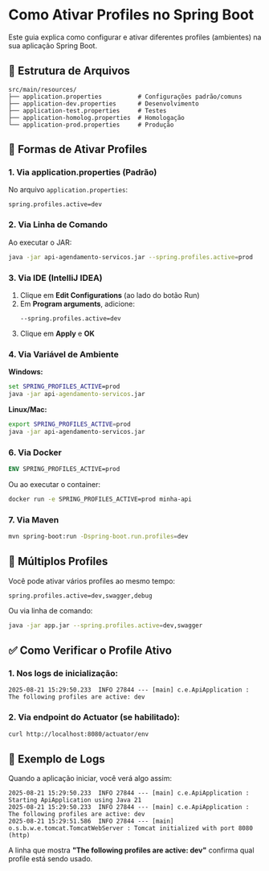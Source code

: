 # Como Ativar Profiles no Spring Boot

Este guia explica como configurar e ativar diferentes profiles (ambientes) na sua aplicação Spring Boot.

## 📁 Estrutura de Arquivos

```
src/main/resources/
├── application.properties          # Configurações padrão/comuns
├── application-dev.properties      # Desenvolvimento
├── application-test.properties     # Testes
├── application-homolog.properties  # Homologação
└── application-prod.properties     # Produção
```

## 🔧 Formas de Ativar Profiles

### 1. **Via application.properties (Padrão)**
No arquivo `application.properties`:
```properties
spring.profiles.active=dev
```

### 2. **Via Linha de Comando**
Ao executar o JAR:
```bash
java -jar api-agendamento-servicos.jar --spring.profiles.active=prod
```

### 3. **Via IDE (IntelliJ IDEA)**
1. Clique em **Edit Configurations** (ao lado do botão Run)
2. Em **Program arguments**, adicione:
   ```
   --spring.profiles.active=dev
   ```
3. Clique em **Apply** e **OK**


### 4. **Via Variável de Ambiente**
**Windows:**
```cmd
set SPRING_PROFILES_ACTIVE=prod
java -jar api-agendamento-servicos.jar
```

**Linux/Mac:**
```bash
export SPRING_PROFILES_ACTIVE=prod
java -jar api-agendamento-servicos.jar
```

### 6. **Via Docker**
```dockerfile
ENV SPRING_PROFILES_ACTIVE=prod
```

Ou ao executar o container:
```bash
docker run -e SPRING_PROFILES_ACTIVE=prod minha-api
```

### 7. **Via Maven**
```bash
mvn spring-boot:run -Dspring-boot.run.profiles=dev
```

## 🔄 Múltiplos Profiles

Você pode ativar vários profiles ao mesmo tempo:

```properties
spring.profiles.active=dev,swagger,debug
```

Ou via linha de comando:
```bash
java -jar app.jar --spring.profiles.active=dev,swagger
```

## ✅ Como Verificar o Profile Ativo

### 1. **Nos logs de inicialização:**
```
2025-08-21 15:29:50.233  INFO 27844 --- [main] c.e.ApiApplication : The following profiles are active: dev
```

### 2. **Via endpoint do Actuator** (se habilitado):
```bash
curl http://localhost:8080/actuator/env
```

## 📝 Exemplo de Logs

Quando a aplicação iniciar, você verá algo assim:
```
2025-08-21 15:29:50.233  INFO 27844 --- [main] c.e.ApiApplication : Starting ApiApplication using Java 21
2025-08-21 15:29:50.233  INFO 27844 --- [main] c.e.ApiApplication : The following profiles are active: dev
2025-08-21 15:29:51.586  INFO 27844 --- [main] o.s.b.w.e.tomcat.TomcatWebServer : Tomcat initialized with port 8080 (http)
```

A linha que mostra **"The following profiles are active: dev"** confirma qual profile está sendo usado.
